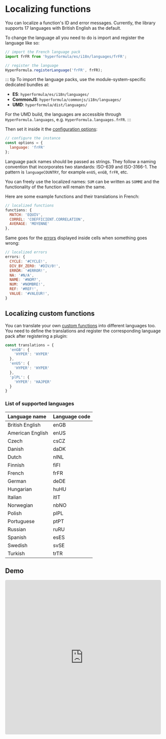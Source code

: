 # Localizing functions

You can localize a function's ID and error
messages. Currently, the library supports 17 languages with British English
as the default.

To change the language all you need to do is import and
register the language like so:

```javascript
// import the French language pack
import frFR from 'hyperformula/es/i18n/languages/frFR';

// register the language
HyperFormula.registerLanguage('frFR', frFR);
```

::: tip
To import the language packs, use the module-system-specific dedicated bundles at:
* **ES**: `hyperformula/es/i18n/languages/`
* **CommonJS**: `hyperformula/commonjs/i18n/languages/`
* **UMD**: `hyperformula/dist/languages/`

For the UMD build, the languages are accessible through `HyperFormula.languages`, e.g. `HyperFormula.languages.frFR`.
:::

Then set it inside it the [configuration options](configuration-options.md):

```javascript
// configure the instance
const options = {
  language: 'frFR'
};
```

Language pack names should be passed as strings. They follow a
naming convention that incorporates two standards: ISO-639 and
ISO-3166-1. The pattern is `languageCOUNTRY`, for
example `enUS`, `enGB`, `frFR`,  etc.

You can freely use the localized names: `SUM` can be written as
`SOMME` and the functionality of the function will remain the same.

Here are some example functions and their translations in French:

```javascript
// localized functions
functions: {
  MATCH: 'EQUIV',
  CORREL: 'COEFFICIENT.CORRELATION',
  AVERAGE: 'MOYENNE'
},
```

Same goes for the [errors](types-of-errors.md) displayed inside
cells when something goes wrong:

```javascript
// localized errors
errors: {
  CYCLE: '#CYCLE!',
  DIV_BY_ZERO: '#DIV/0!',
  ERROR: '#ERROR!',
  NA: '#N/A',
  NAME: '#NOM?',
  NUM: '#NOMBRE!',
  REF: '#REF!',
  VALUE: '#VALEUR!',
}
```

## Localizing custom functions

You can translate your own [custom functions](custom-functions) into
different languages too. You need to define the translations and register the corresponding language pack after registering a plugin:

```javascript
const translations = {
  'enGB': {
    'HYPER': 'HYPER'
  },
  'enUS': {
    'HYPER': 'HYPER'
  },
  'plPL': {
    'HYPER': 'HAJPER'
  }
}
```

### List of supported languages
| Language name    | Language code |
|:-----------------|:--------------|
| British English  | enGB          |
| American English | enUS          |
| Czech            | csCZ          |
| Danish           | daDK          |
| Dutch            | nlNL          |
| Finnish          | fiFI          |
| French           | frFR          |
| German           | deDE          |
| Hungarian        | huHU          |
| Italian          | itIT          |
| Norwegian        | nbNO          |
| Polish           | plPL          |
| Portuguese       | ptPT          |
| Russian          | ruRU          |
| Spanish          | esES          |
| Swedish          | svSE          |
| Turkish          | trTR          |

## Demo

<iframe
  src="https://codesandbox.io/embed/github/handsontable/hyperformula-demos/tree/2.1.x/localizing-functions?autoresize=1&fontsize=11&hidenavigation=1&theme=light&view=preview"
  style="width:100%; height:500px; border:0; border-radius: 4px; overflow:hidden;"
  title="handsontable/hyperformula-demos: localizing-functions"
  allow="accelerometer; ambient-light-sensor; camera; encrypted-media; geolocation; gyroscope; hid; microphone; midi; payment; usb; vr; xr-spatial-tracking"
  sandbox="allow-autoplay allow-forms allow-modals allow-popups allow-presentation allow-same-origin allow-scripts">
</iframe>
